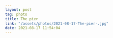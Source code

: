 ```yaml
---
layout: post
tag: photo
title: The pier 
link: "/assets/photos/2021-08-17-The-pier-.jpg"
date: 2021-08-17 11:54:04
---
```

